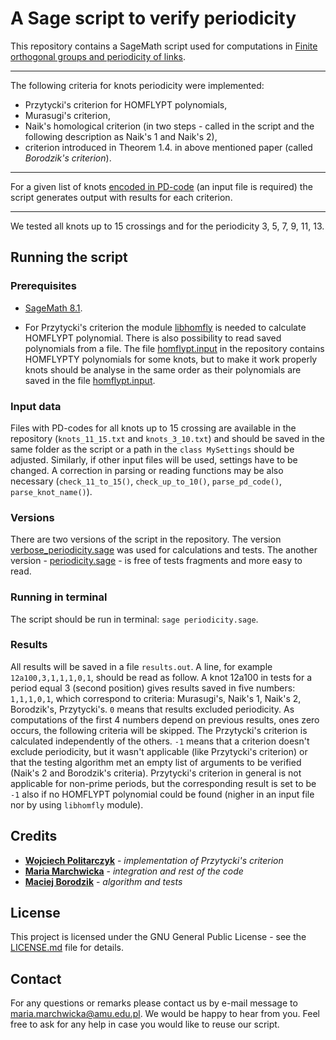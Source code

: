 # A Sage script to verify periodicity

This repository contains a SageMath script used for computations in [Finite orthogonal groups and periodicity of links](https://arxiv.org/abs/1810.03881v1).

-----

The following criteria for knots periodicity were implemented:

- Przytycki's criterion for HOMFLYPT polynomials,
- Murasugi's criterion,
- Naik's homological criterion (in two steps - called in the script and the following description as Naik's 1 and Naik's 2),
- criterion introduced in Theorem 1.4. in above mentioned paper (called *Borodzik's criterion*).

-----

For a given list of knots [encoded in PD-code](http://katlas.org/wiki/Planar_Diagrams) (an input file is required) the script generates output with results for each criterion.

-----

We tested all knots up to 15 crossings and for the periodicity 3, 5, 7, 9, 11, 13.




## Running the script

### Prerequisites

- [SageMath 8.1](http://www.sagemath.org).

- For Przytycki's criterion the module [libhomfly](https://github.com/miguelmarco/libhomfly/blob/master/README.md) is needed to calculate HOMFLYPT polynomial. There is also possibility to read saved polynomials from a file. The file [homflypt.input](homflypt.input) in the repository contains HOMFLYPTY polynomials for some knots, but to make it work properly knots should be analyse in the same order as their polynomials are saved in the file [homflypt.input](homflypt.input).

### Input data

Files with PD-codes for all knots up to 15 crossing are available in the repository (`knots_11_15.txt` and `knots_3_10.txt`) and should be saved in the same folder as the script or a path in the `class MySettings` should be adjusted. Similarly, if other input files will be used, settings have to be changed. A correction in parsing or reading functions may be also necessary (`check_11_to_15()`, `check_up_to_10()`, `parse_pd_code()`, `parse_knot_name()`).

### Versions

There are two versions of the script in the repository. The version [verbose_periodicity.sage](verbose_periodicity.sage) was used for calculations and tests. The another version - [periodicity.sage](periodicity.sage) - is free of tests fragments and more easy to read.

### Running in terminal

The script should be run in terminal: `sage periodicity.sage`.

### Results

All results will be saved in a file `results.out`. A line, for example `12a100,3,1,1,1,0,1`, should be read as follow. A knot 12a100 in tests for a period equal 3 (second position) gives results saved in five numbers: `1,1,1,0,1`, which correspond to criteria: Murasugi's, Naik's 1, Naik's 2, Borodzik's, Przytycki's. `0` means that results excluded periodicity. As computations of the first 4 numbers depend on previous results, ones zero occurs, the following criteria will be skipped. The Przytycki's criterion is calculated independently of the others. `-1` means that a criterion doesn't exclude periodicity, but it wasn't applicable (like Przytycki's criterion) or that the testing algorithm met an empty list of arguments to be verified (Naik's 2 and Borodzik's criteria). Przytycki's criterion in general is not applicable for non-prime periods, but the corresponding result is set to be `-1` also if no HOMFLYPT polynomial could be found (nigher in an input file nor by using `libhomfly` module).




## Credits

* **[Wojciech Politarczyk](politarw@amu.edu.pl)** - *implementation of Przytycki's criterion*
* **[Maria Marchwicka](maria.marchwicka@amu.edu.pl)** -  *integration and rest of the code*
* **[Maciej Borodzik](mcboro@mimuw.edu.pl)** - *algorithm and tests*




## License

This project is licensed under the GNU General Public License - see the [LICENSE.md](LICENSE.md) file for details.



## Contact
For any questions or remarks please contact us by e-mail message to [maria.marchwicka@amu.edu.pl](maria.marchwicka@amu.edu.pl). We would be happy to hear from you.
Feel free to ask for any help in case you would like to reuse our script.
